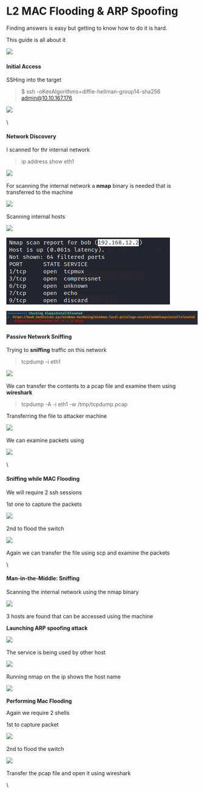 # L2 MAC Flooding & ARP Spoofing

Finding answers is easy but getting to know how to do it is hard.

This guide is all about it

![](https://cdn-images-1.medium.com/max/1000/1\*AOcORUZF9dJu1E6FAQqqyQ.png)

#### Initial Access

SSHing into the target

> $ ssh -oKexAlgorithms=diffie-hellman-group14-sha256 admin@10.10.167.176

![](https://cdn-images-1.medium.com/max/1000/1\*SOvCrqco6-uQD9J64zL7Lw.png)

\


#### Network Discovery

I scanned for thr internal network

> ip address show eth1

![](https://cdn-images-1.medium.com/max/1000/1\*3q3pEJJOMwZe9lytLVizWQ.png)

For scanning the internal network a **nmap** binary is needed that is transferred to the machine

![](https://cdn-images-1.medium.com/max/1000/1\*GoY-tjArxtB\_FXwHWqw0sQ.png)

Scanning internal hosts

![](https://cdn-images-1.medium.com/max/1000/1\*G1fWa3\_K-jP2iz-4hK4NfQ.png)

![](<../.gitbook/assets/image (3) (1).png>)

![](../.gitbook/assets/image.png)

#### Passive Network Sniffing

Trying to **sniffing** traffic on this network

> tcpdump -i eth1

![](https://cdn-images-1.medium.com/max/1000/1\*2QbtYh\_e3xz\_rNlOZKw34g.png)

We can transfer the contents to a pcap file and examine them using **wireshark**

> tcpdump -A -i eth1 -w /tmp/tcpdump.pcap

Transferring the file to attacker machine

![](https://cdn-images-1.medium.com/max/1000/1\*aPwj8Sq9Gu8mplN-sEgtzg.png)

We can examine packets using

![](https://cdn-images-1.medium.com/max/1000/1\*IibpV6uO-5fMDfwIzNvCDQ.png)

\


#### Sniffing while MAC Flooding

We will require 2 ssh sessions&#x20;

1st one to capture the packets

![](https://cdn-images-1.medium.com/max/1000/1\*uUt7SK4bu2Qsh7NUGbzAOg.png)

2nd to flood the switch

![](https://cdn-images-1.medium.com/max/1000/1\*hpsLcjGxD6pG9\_2yBBZaAw.png)

Again we can transfer the file using scp and examine the packets

\


#### Man-in-the-Middle: Sniffing

Scanning the internal network using the nmap binary

![](https://cdn-images-1.medium.com/max/1000/1\*3BRUG3qavdN5Uwry7WCHow.png)

3 hosts are found that can be accessed using the machine

**Launching ARP spoofing attack**

![](https://cdn-images-1.medium.com/max/1000/1\*9BHRZpoQBGBb57Zgi9YAzw.png)

The service is being used by other host

![](https://cdn-images-1.medium.com/max/1000/1\*6V5AnOUP9yhEshXca62hBw.png)

Running nmap on the ip shows the host name

![](https://cdn-images-1.medium.com/max/1000/1\*RK6YqET6yDwMxowtoMeyCQ.png)

**Performing Mac Flooding**

Again we require 2 shells

1st to capture packet

![](https://cdn-images-1.medium.com/max/1000/1\*c5WQR4JzrJnzNoZR2PpnZw.png)

2nd to flood the switch

![](https://cdn-images-1.medium.com/max/1000/1\*PzohQJhRbZV1B-9Nmn1VgA.png)

Transfer the pcap file and open it using wireshark

\
